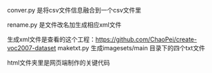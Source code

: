 conver.py 是将csv文件信息融合到一个csv文件里

rename.py 是文件改名加生成相应xml文件

生成xml文件是查看的这个工程：https://github.com/ChaoPei/create-voc2007-dataset
maketxt.py 生成imagesets/main 目录下的四个txt文件

html文件夹里是网页端制作的关键代码

